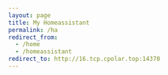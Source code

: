 ```yaml
---
layout: page
title: My Homeassistant
permalink: /ha
redirect_from:
  - /home
  - /homeassistant
redirect_to: http://16.tcp.cpolar.top:14370
---
```

